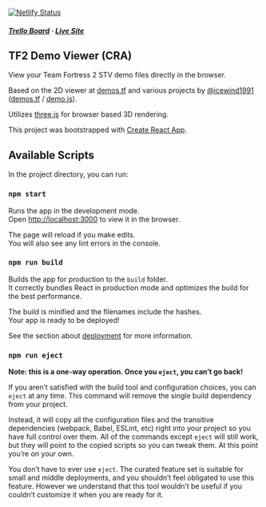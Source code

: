 [![Netlify Status](https://api.netlify.com/api/v1/badges/4629efb3-8110-4bdd-8349-ef4af34e87a0/deploy-status)](https://app.netlify.com/sites/tf2dmvwr/deploys)

##### [Trello Board](https://trello.com/b/u7ru88YG/tf2-demo-viewer) · [Live Site](https://tf2dmvwr.netlify.app)

## TF2 Demo Viewer (CRA)

View your Team Fortress 2 STV demo files directly in the browser.

Based on the 2D viewer at [demos.tf](https://demos.tf) and various projects by [@icewind1991](https://github.com/icewind1991) ([demos.tf](https://github.com/demostf/demos.tf) / [demo.js](https://github.com/demostf/demo.js)).

Utilizes [three.js](https://threejs.org) for browser based 3D rendering.

This project was bootstrapped with [Create React App](https://github.com/facebook/create-react-app).


## Available Scripts

In the project directory, you can run:

### `npm start`

Runs the app in the development mode.<br />
Open [http://localhost:3000](http://localhost:3000) to view it in the browser.

The page will reload if you make edits.<br />
You will also see any lint errors in the console.

### `npm run build`

Builds the app for production to the `build` folder.<br />
It correctly bundles React in production mode and optimizes the build for the best performance.

The build is minified and the filenames include the hashes.<br />
Your app is ready to be deployed!

See the section about [deployment](https://facebook.github.io/create-react-app/docs/deployment) for more information.

### `npm run eject`

**Note: this is a one-way operation. Once you `eject`, you can’t go back!**

If you aren’t satisfied with the build tool and configuration choices, you can `eject` at any time. This command will remove the single build dependency from your project.

Instead, it will copy all the configuration files and the transitive dependencies (webpack, Babel, ESLint, etc) right into your project so you have full control over them. All of the commands except `eject` will still work, but they will point to the copied scripts so you can tweak them. At this point you’re on your own.

You don’t have to ever use `eject`. The curated feature set is suitable for small and middle deployments, and you shouldn’t feel obligated to use this feature. However we understand that this tool wouldn’t be useful if you couldn’t customize it when you are ready for it.
